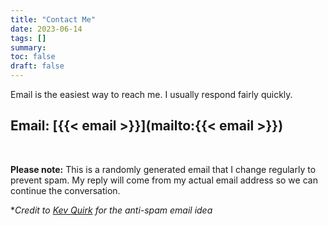```yaml
---
title: "Contact Me"
date: 2023-06-14
tags: []
summary:
toc: false
draft: false
---
```


Email is the easiest way to reach me. I usually respond fairly quickly.

## Email: [{{< email >}}](mailto:{{< email >}})

&nbsp;

__Please note:__ This is a randomly generated email that I change regularly to prevent spam. My reply will come from my actual email address so we can continue the conversation.

**Credit to [Kev Quirk](https://kevquirk.com/ban-the-spam) for the anti-spam email idea*
